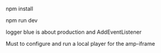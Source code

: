 npm install

npm run dev

logger blue is about production and AddEventListener

Must to configure and run a local player for the amp-iframe
